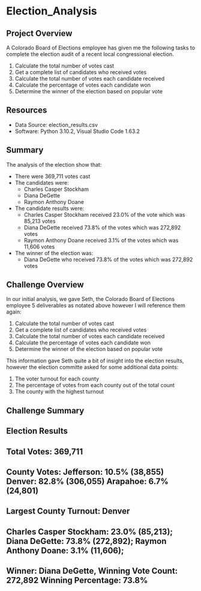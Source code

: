 # Election_Analysis
## Project Overview
A Colorado Board of Elections employee has given me the following tasks to complete the election audit of a recent local congressional election.

1. Calculate the total number of votes cast
2. Get a complete list of candidates who received votes
3. Calculate the total number of votes each candidate received
4. Calculate the percentage of votes each candidate won
5. Determine the winner of the election based on popular vote

## Resources
 - Data Source: election_results.csv
 - Software: Python 3.10.2, Visual Studio Code 1.63.2

## Summary
The analysis of the election show that:
 - There were 369,711 votes cast
 - The candidates were:
    - Charles Casper Stockham
    - Diana DeGette
    - Raymon Anthony Doane
 - The candidate results were:
    - Charles Casper Stockham received 23.0% of the vote which was 85,213 votes
    - Diana DeGette received 73.8% of the votes which was 272,892 votes
    - Raymon Anthony Doane received 3.1% of the votes which was 11,606 votes
 - The winner of the election was:
    - Diana DeGette who received 73.8% of the votes which was 272,892 votes

## Challenge Overview
In our initial analysis, we gave Seth, the Colorado Board of Elections employee 5 deliverables as notated above however I will reference them again:

1. Calculate the total number of votes cast
2. Get a complete list of candidates who received votes
3. Calculate the total number of votes each candidate received
4. Calculate the percentage of votes each candidate won
5. Determine the winner of the election based on popular vote

This information gave Seth quite a bit of insight into the election results, however the election committe asked for some additional data points:

1. The voter turnout for each county
2. The percentage of votes from each county out of the total count
3. The county with the highest turnout

## Challenge Summary


Election Results
-------------------------
Total Votes: 369,711
-------------------------
County Votes:
Jefferson: 10.5% (38,855)
Denver: 82.8% (306,055)
Arapahoe: 6.7% (24,801)
-------------------------
Largest County Turnout: Denver
-------------------------
Charles Casper Stockham: 23.0% (85,213);
Diana DeGette: 73.8% (272,892);
Raymon Anthony Doane: 3.1% (11,606);
-------------------------
Winner: Diana DeGette,
Winning Vote Count: 272,892
Winning Percentage: 73.8%
-------------------------

